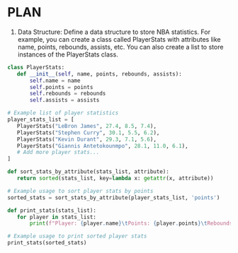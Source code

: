 # PLAN
1. Data Structure: Define a data structure to store NBA statistics. For example, you can create a class called PlayerStats with attributes like name, points, rebounds, assists, etc. You can also create a list to store instances of the PlayerStats class.
 
 ```python
class PlayerStats:
    def __init__(self, name, points, rebounds, assists):
        self.name = name
        self.points = points
        self.rebounds = rebounds
        self.assists = assists

# Example list of player statistics
player_stats_list = [
    PlayerStats("LeBron James", 27.4, 8.5, 7.4),
    PlayerStats("Stephen Curry", 30.1, 5.5, 6.2),
    PlayerStats("Kevin Durant", 29.3, 7.1, 5.6),
    PlayerStats("Giannis Antetokounmpo", 28.1, 11.0, 6.1),
    # Add more player stats...
]

def sort_stats_by_attribute(stats_list, attribute):
    return sorted(stats_list, key=lambda x: getattr(x, attribute))

# Example usage to sort player stats by points
sorted_stats = sort_stats_by_attribute(player_stats_list, 'points')

def print_stats(stats_list):
    for player in stats_list:
        print(f"Player: {player.name}\tPoints: {player.points}\tRebounds: {player.rebounds}\tAssists: {player.assists}")

# Example usage to print sorted player stats
print_stats(sorted_stats)


